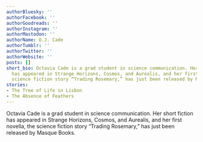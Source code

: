 ```yaml
---
authorBluesky: ''
authorFacebook: ''
authorGoodreads: ''
authorInstagram: ''
authorMastodon: ''
authorName: O.J. Cade
authorTumblr: ''
authorTwitter: ''
authorWebsite: ''
posts: []
short_bio: Octavia Cade is a grad student in science communication. Her short fiction
  has appeared in Strange Horizons, Cosmos, and Aurealis, and her first novella, the
  science fiction story “Trading Rosemary,” has just been released by Masque Books.
stories:
- The Tree of Life in Lisbon
- The Absence of Feathers
---
```


Octavia Cade is a grad student in science communication. Her short fiction has appeared in Strange Horizons, Cosmos, and Aurealis, and her first novella, the science fiction story “Trading Rosemary,” has just been released by Masque Books.